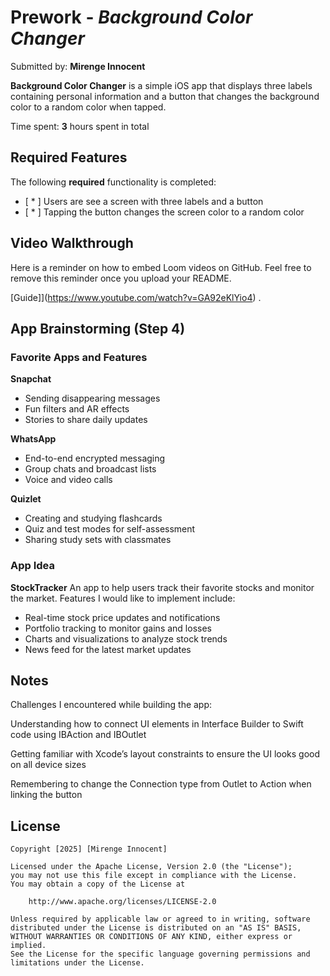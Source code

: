 # Prework - *Background Color Changer*

Submitted by: **Mirenge Innocent**

**Background Color Changer** is a simple iOS app that displays three labels containing personal information and a button that changes the background color to a random color when tapped. 

Time spent: **3** hours spent in total

## Required Features

The following **required** functionality is completed:

- [ * ] Users are see a screen with three labels and a button
- [ * ] Tapping the button changes the screen color to a random color
 
## Video Walkthrough

Here is a reminder on how to embed Loom videos on GitHub. Feel free to remove this reminder once you upload your README. 

[Guide]](https://www.youtube.com/watch?v=GA92eKlYio4) .

## App Brainstorming (Step 4)

### Favorite Apps and Features

**Snapchat**  
- Sending disappearing messages  
- Fun filters and AR effects  
- Stories to share daily updates  

**WhatsApp**  
- End-to-end encrypted messaging  
- Group chats and broadcast lists  
- Voice and video calls  

**Quizlet**  
- Creating and studying flashcards  
- Quiz and test modes for self-assessment  
- Sharing study sets with classmates  

### App Idea

**StockTracker** An app to help users track their favorite stocks and monitor the market. Features I would like to implement include:  
- Real-time stock price updates and notifications  
- Portfolio tracking to monitor gains and losses  
- Charts and visualizations to analyze stock trends  
- News feed for the latest market updates 



## Notes

Challenges I encountered while building the app:

Understanding how to connect UI elements in Interface Builder to Swift code using IBAction and IBOutlet

Getting familiar with Xcode’s layout constraints to ensure the UI looks good on all device sizes

Remembering to change the Connection type from Outlet to Action when linking the button

## License

    Copyright [2025] [Mirenge Innocent]

    Licensed under the Apache License, Version 2.0 (the "License");
    you may not use this file except in compliance with the License.
    You may obtain a copy of the License at

        http://www.apache.org/licenses/LICENSE-2.0

    Unless required by applicable law or agreed to in writing, software
    distributed under the License is distributed on an "AS IS" BASIS,
    WITHOUT WARRANTIES OR CONDITIONS OF ANY KIND, either express or implied.
    See the License for the specific language governing permissions and
    limitations under the License.
